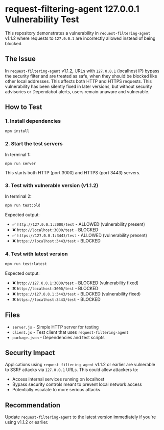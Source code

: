 # request-filtering-agent 127.0.0.1 Vulnerability Test

This repository demonstrates a vulnerability in `request-filtering-agent` v1.1.2 where requests to `127.0.0.1` are incorrectly allowed instead of being blocked.

## The Issue

In `request-filtering-agent` v1.1.2, URLs with `127.0.0.1` (localhost IP) bypass the security filter and are treated as safe, when they should be blocked like other local addresses. This affects both HTTP and HTTPS requests. This vulnerability has been silently fixed in later versions, but without security advisories or Dependabot alerts, users remain unaware and vulnerable.

## How to Test

### 1. Install dependencies
```bash
npm install
```

### 2. Start the test servers
In terminal 1:
```bash
npm run server
```
This starts both HTTP (port 3000) and HTTPS (port 3443) servers.

### 3. Test with vulnerable version (v1.1.2)
In terminal 2:
```bash
npm run test:old
```

Expected output:
- ✅ `http://127.0.0.1:3000/test` - ALLOWED (vulnerability present)
- ❌ `http://localhost:3000/test` - BLOCKED
- ✅ `https://127.0.0.1:3443/test` - ALLOWED (vulnerability present)
- ❌ `https://localhost:3443/test` - BLOCKED

### 4. Test with latest version
```bash
npm run test:latest
```

Expected output:
- ❌ `http://127.0.0.1:3000/test` - BLOCKED (vulnerability fixed)
- ❌ `http://localhost:3000/test` - BLOCKED
- ❌ `https://127.0.0.1:3443/test` - BLOCKED (vulnerability fixed)
- ❌ `https://localhost:3443/test` - BLOCKED

## Files

- `server.js` - Simple HTTP server for testing
- `client.js` - Test client that uses `request-filtering-agent`
- `package.json` - Dependencies and test scripts

## Security Impact

Applications using `request-filtering-agent` v1.1.2 or earlier are vulnerable to SSRF attacks via `127.0.0.1` URLs. This could allow attackers to:
- Access internal services running on localhost
- Bypass security controls meant to prevent local network access
- Potentially escalate to more serious attacks

## Recommendation

Update `request-filtering-agent` to the latest version immediately if you're using v1.1.2 or earlier.